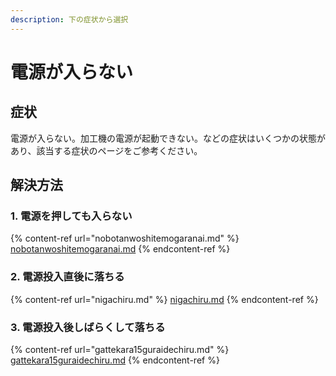 ```yaml
---
description: 下の症状から選択
---
```


# 電源が入らない

## 症状

電源が入らない。加工機の電源が起動できない。などの症状はいくつかの状態があり、該当する症状のページをご参考ください。

## 解決方法

### 1. 電源を押しても入らない

{% content-ref url="nobotanwoshitemogaranai.md" %}
[nobotanwoshitemogaranai.md](nobotanwoshitemogaranai.md)
{% endcontent-ref %}

### 2. 電源投入直後に落ちる

{% content-ref url="nigachiru.md" %}
[nigachiru.md](nigachiru.md)
{% endcontent-ref %}

### 3. 電源投入後しばらくして落ちる

{% content-ref url="gattekara15guraidechiru.md" %}
[gattekara15guraidechiru.md](gattekara15guraidechiru.md)
{% endcontent-ref %}

